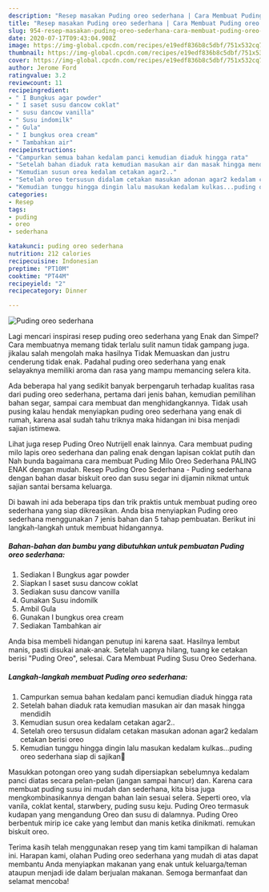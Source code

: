 ```yaml
---
description: "Resep masakan Puding oreo sederhana | Cara Membuat Puding oreo sederhana Yang Enak Dan Lezat"
title: "Resep masakan Puding oreo sederhana | Cara Membuat Puding oreo sederhana Yang Enak Dan Lezat"
slug: 954-resep-masakan-puding-oreo-sederhana-cara-membuat-puding-oreo-sederhana-yang-enak-dan-lezat
date: 2020-07-17T09:43:04.908Z
image: https://img-global.cpcdn.com/recipes/e19edf836b8c5dbf/751x532cq70/puding-oreo-sederhana-foto-resep-utama.jpg
thumbnail: https://img-global.cpcdn.com/recipes/e19edf836b8c5dbf/751x532cq70/puding-oreo-sederhana-foto-resep-utama.jpg
cover: https://img-global.cpcdn.com/recipes/e19edf836b8c5dbf/751x532cq70/puding-oreo-sederhana-foto-resep-utama.jpg
author: Jerome Ford
ratingvalue: 3.2
reviewcount: 11
recipeingredient:
- " I Bungkus agar powder"
- " I saset susu dancow coklat"
- " susu dancow vanilla"
- " Susu indomilk"
- " Gula"
- " I bungkus orea cream"
- " Tambahkan air"
recipeinstructions:
- "Campurkan semua bahan kedalam panci kemudian diaduk hingga rata"
- "Setelah bahan diaduk rata kemudian masukan air dan masak hingga mendidih"
- "Kemudian susun orea kedalam cetakan agar2.."
- "Setelah oreo tersusun didalam cetakan masukan adonan agar2 kedalam cetakan berisi oreo"
- "Kemudian tunggu hingga dingin lalu masukan kedalam kulkas...puding oreo sederhana siap di sajikan🙂"
categories:
- Resep
tags:
- puding
- oreo
- sederhana

katakunci: puding oreo sederhana 
nutrition: 212 calories
recipecuisine: Indonesian
preptime: "PT10M"
cooktime: "PT44M"
recipeyield: "2"
recipecategory: Dinner

---
```



![Puding oreo sederhana](https://img-global.cpcdn.com/recipes/e19edf836b8c5dbf/751x532cq70/puding-oreo-sederhana-foto-resep-utama.jpg)

Lagi mencari inspirasi resep puding oreo sederhana yang Enak dan Simpel? Cara membuatnya memang tidak terlalu sulit namun tidak gampang juga. jikalau salah mengolah maka hasilnya Tidak Memuaskan dan justru cenderung tidak enak. Padahal puding oreo sederhana yang enak selayaknya memiliki aroma dan rasa yang mampu memancing selera kita.

Ada beberapa hal yang sedikit banyak berpengaruh terhadap kualitas rasa dari puding oreo sederhana, pertama dari jenis bahan, kemudian pemilihan bahan segar, sampai cara membuat dan menghidangkannya. Tidak usah pusing kalau hendak menyiapkan puding oreo sederhana yang enak di rumah, karena asal sudah tahu triknya maka hidangan ini bisa menjadi sajian istimewa.

Lihat juga resep Puding Oreo Nutrijell enak lainnya. Cara membuat puding milo lapis oreo sederhana dan paling enak dengan lapisan coklat putih dan Nah bunda bagaimana cara membuat Puding Milo Oreo Sederhana PALING ENAK dengan mudah. Resep Puding Oreo Sederhana - Puding sederhana dengan bahan dasar biskuit oreo dan susu segar ini dijamin nikmat untuk sajian santai bersama keluarga.


Di bawah ini ada beberapa tips dan trik praktis untuk membuat puding oreo sederhana yang siap dikreasikan. Anda bisa menyiapkan Puding oreo sederhana menggunakan 7 jenis bahan dan 5 tahap pembuatan. Berikut ini langkah-langkah untuk membuat hidangannya.

<!--inarticleads1-->

##### Bahan-bahan dan bumbu yang dibutuhkan untuk pembuatan Puding oreo sederhana:

1. Sediakan  I Bungkus agar powder
1. Siapkan  I saset susu dancow coklat
1. Sediakan  susu dancow vanilla
1. Gunakan  Susu indomilk
1. Ambil  Gula
1. Gunakan  I bungkus orea cream
1. Sediakan  Tambahkan air


Anda bisa membeli hidangan penutup ini karena saat. Hasilnya lembut manis, pasti disukai anak-anak. Setelah uapnya hilang, tuang ke cetakan berisi &#34;Puding Oreo&#34;, selesai. Cara Membuat Puding Susu Oreo Sederhana. 

<!--inarticleads2-->

##### Langkah-langkah membuat Puding oreo sederhana:

1. Campurkan semua bahan kedalam panci kemudian diaduk hingga rata
1. Setelah bahan diaduk rata kemudian masukan air dan masak hingga mendidih
1. Kemudian susun orea kedalam cetakan agar2..
1. Setelah oreo tersusun didalam cetakan masukan adonan agar2 kedalam cetakan berisi oreo
1. Kemudian tunggu hingga dingin lalu masukan kedalam kulkas...puding oreo sederhana siap di sajikan🙂


Masukkan potongan oreo yang sudah dipersiapkan sebelumnya kedalam panci diatas secara pelan-pelan (jangan sampai hancur) dan. Karena cara membuat puding susu ini mudah dan sederhana, kita bisa juga mengkombinasikannya dengan bahan lain sesuai selera. Seperti oreo, vla vanila, coklat kental, starwbery, puding susu keju. Puding Oreo termasuk kudapan yang mengandung Oreo dan susu di dalamnya. Puding Oreo berbentuk mirip ice cake yang lembut dan manis ketika dinikmati. remukan biskuit oreo. 

Terima kasih telah menggunakan resep yang tim kami tampilkan di halaman ini. Harapan kami, olahan Puding oreo sederhana yang mudah di atas dapat membantu Anda menyiapkan makanan yang enak untuk keluarga/teman ataupun menjadi ide dalam berjualan makanan. Semoga bermanfaat dan selamat mencoba!
